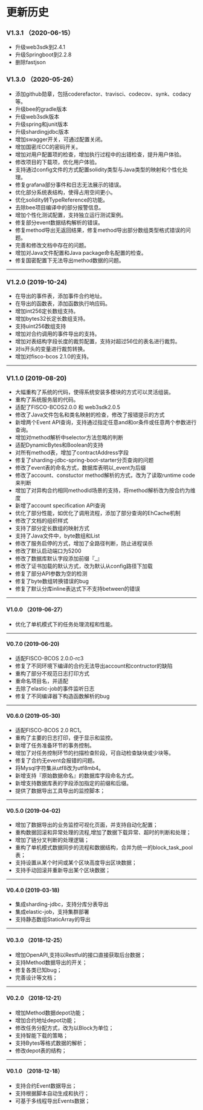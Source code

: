 # 更新历史

### V1.3.1 （2020-06-15）
- 升级web3sdk到2.4.1
- 升级Springboot到2.2.8
- 删除fastjson

### V1.3.0 （2020-05-26）
- 添加github勋章，包括coderefactor、travisci、codecov、synk、codacy等。
- 升级bee的gradle版本
- 升级web3sdk版本
- 升级spring和junit版本
- 升级shardingjdbc版本
- 增加swagger开关，可通过配置关闭。
- 增加国密/ECC的密码开关。
- 增加对用户配置项的检查，增加执行过程中的出错检查，提升用户体验。
- 修改项目的下载项，优化用户体验。
- 支持通过config文件的方式配置solidity类型与Java类型的映射和个性化处理。
- 修复grafana部分事件和日志无法展示的错误。
- 优化部分系统表结构，使得占用空间更小。
- 优化solidity转TypeReference的功能。
- 去除bee项目编译中的部分报警信息。
- 增加个性化测试配置，支持独立运行测试案例。
- 修复部分event数据结构解析的错误。
- 修复method导出无返回结果，修复method导出部分数组类型格式错误的问题。
- 完善和修改文档中存在的问题。
- 增加对Java文件配置和Java package命名配置的检查。
- 修复国密配置下无法导出method数据的问题。

---

### V1.2.0 (2019-10-24)
- 在导出的事件表，添加事件合约地址。
- 在导出的函数表，添加函数执行响应码。
- 增加int256定长数组支持。
- 增加bytes32长定长数组支持。
- 支持uint256数组支持
- 增加对合约调用的事件导出的支持。
- 增加对表结构字段长度的裁剪配置，支持对超过56位的表名进行裁剪。
- 对is开头的变量进行裁剪转换。
- 增加对fisco-bcos 2.1.0的支持。

---

### V1.1.0 (2019-08-20)
- 大幅重构了系统的代码，使得系统安装多模块的方式可以灵活组装。
- 重构了系统服务层的代码。
- 适配了FISCO-BCOS2.0.0 和 web3sdk2.0.5
- 修改了Java文件包名和类名映射的检查，修改了报错提示的方式
- 新增两个Event API查询，支持通过指定任意and和or条件或任意两个参数进行查询。
- 增加对method解析中selector方法忽略的判断
- 适配DynamicBytes和Boolean的支持
- 对所有method表，增加了contractAddress字段
- 修复了sharding-jdbc-spring-boot-starter分页查询的问题
- 修改了event表的命名方式，数据库表明以_event为后缀
- 修改了account、constuctor method解析的方式，改为了读取runtime code来判断
- 增加了对异构合约相同methodId场景的支持，将method解析改为按合约为维度
- 新增了account specification API查询
- 优化了部分性能，如优化了调用流程，添加了部分查询的EhCache机制
- 修改了文档的组织样式
- 支持了部分定长数组的映射方式
- 支持了Java文件中，byte数组和List
- 修改了服务启停的方式，增加了全路径判断，防止进程误杀
- 修改了默认启动端口为5200
- 修改了数据库默认字段添加前缀『_』
- 修改了证书加载的默认方式，改为默认从config路径下加载
- 修复了部分API参数为空的检测
- 修复了byte数组转换错误的bug
- 修复了默认分库inline表达式下不支持between的错误

---

#### V1.0.0 （2019-06-27）
- 优化了单机模式下的任务处理流程和性能。

---

#### V0.7.0 (2019-06-20)
- 适配FISCO-BCOS 2.0.0-rc3
- 修复了不同环境下编译的合约无法导出account和contructor的缺陷
- 重构了部分不规范日志打印方式
- 重命名项目名，并适配
- 去除了elastic-job的事件监听日志
- 修复了不同编译器下构造函数解析的bug

---

#### V0.6.0 (2019-05-30)
- 适配FISCO-BCOS 2.0 RC1。
- 重构了主要的日志打印，便于显示和监控。
- 新增了任务准备环节的事务控制。
- 增加了对任务控制环节的扫描检查阶段，可自动检查缺块或少块等。
- 修复了合约无event会报错的问题。
- 将Mysql字符集从utf8改为utf8mb4。
- 新增支持『原始数据命名』的数据库字段命名方式。
- 新增支持数据库表的字段添加指定的前缀和后缀。
- 提供了数据导出工具导出的监控脚本；

---

#### V0.5.0 (2019-04-02)

- 增加了数据导出的业务监控可视化页面，并支持自动化配置；
- 重构数据回滚和异常处理的流程,增加了数据下载异常、超时的判断和处理；
- 增加了链分叉判断的处理逻辑；
- 重构了单机模式数据同步的流程和数据结构，合并为统一的block_task_pool表；
- 支持设置从某个时间或某个区块高度导出区块数据；
- 支持手动回滚并重新导出某个区块数据；

---

#### V0.4.0 (2019-03-18)

- 集成sharding-jdbc，支持分库分表导出
- 集成elastic-job，支持集群部署
- 支持静态数组StaticArray的导出

---

#### V0.3.0 （2018-12-25）

- 增加OpenAPI,支持以Restful的接口直接获取后台数据；
- 支持Method数据导出的开关；
- 修复各类已知bug；
- 完善设计等文档；

---

#### V0.2.0 （2018-12-21）

- 增加Method数据depot功能；
- 增加合约地址depot功能；
- 修改任务分配方式，改为以Block为单位；
- 支持智能下载的策略；
- 支持Bytes等格式数据的解析；
- 修改depot表的结构；

---

#### V0.1.0 （2018-12-18）
- 支持合约Event数据导出；
- 支持根据脚本自动生成和执行；
- 可基于多线程导出Events数据；
